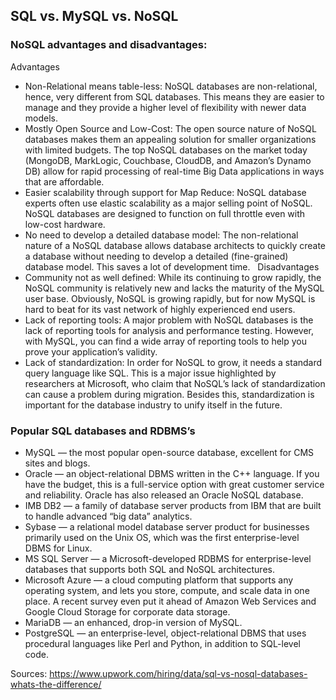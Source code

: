 ## SQL vs. MySQL vs. NoSQL

### NoSQL advantages and disadvantages:
Advantages
- Non-Relational means table-less: NoSQL databases are non-relational, hence, very different from SQL databases. This means they are easier to manage and they provide a higher level of flexibility with newer data models.
- Mostly Open Source and Low-Cost: The open source nature of NoSQL databases makes them an appealing solution for smaller organizations with limited budgets. The top NoSQL databases on the market today (MongoDB, MarkLogic, Couchbase, CloudDB, and Amazon’s Dynamo DB) allow for rapid processing of real-time Big Data applications in ways that are affordable.
- Easier scalability through support for Map Reduce: NoSQL database experts often use elastic scalability as a major selling point of NoSQL. NoSQL databases are designed to function on full throttle even with low-cost hardware.
- No need to develop a detailed database model: The non-relational nature of a NoSQL database allows database architects to quickly create a database without needing to develop a detailed (fine-grained) database model. This saves a lot of development time.
 
Disadvantages
- Community not as well defined: While its continuing to grow rapidly, the NoSQL community is relatively new and lacks the maturity of the MySQL user base. Obviously, NoSQL is growing rapidly, but for now MySQL is hard to beat for its vast network of highly experienced end users.
- Lack of reporting tools: A major problem with NoSQL databases is the lack of reporting tools for analysis and performance testing. However, with MySQL, you can find a wide array of reporting tools to help you prove your application’s validity.
- Lack of standardization: In order for NoSQL to grow, it needs a standard query language like SQL. This is a major issue highlighted by researchers at Microsoft, who claim that NoSQL’s lack of standardization can cause a problem during migration. Besides this, standardization is important for the database industry to unify itself in the future.

### Popular SQL databases and RDBMS’s
- MySQL — the most popular open-source database, excellent for CMS sites and blogs.
- Oracle — an object-relational DBMS written in the C++ language. If you have the budget, this is a full-service option with great customer service and reliability. Oracle has also released an Oracle NoSQL database.
- IMB DB2 — a family of database server products from IBM that are built to handle advanced “big data” analytics.
- Sybase — a relational model database server product for businesses primarily used on the Unix OS, which was the first enterprise-level DBMS for Linux.
- MS SQL Server — a Microsoft-developed RDBMS for enterprise-level databases that supports both SQL and NoSQL architectures.
- Microsoft Azure — a cloud computing platform that supports any operating system, and lets you store, compute, and scale data in one place. A recent survey even put it ahead of Amazon Web Services and Google Cloud Storage for corporate data storage.
- MariaDB — an enhanced, drop-in version of MySQL.
- PostgreSQL — an enterprise-level, object-relational DBMS that uses procedural languages like Perl and Python, in addition to SQL-level code.

Sources:
https://www.upwork.com/hiring/data/sql-vs-nosql-databases-whats-the-difference/
